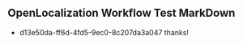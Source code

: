 ## OpenLocalization Workflow Test MarkDown
* d13e50da-ff6d-4fd5-9ec0-8c207da3a047 
thanks!<!--HONumber=Mar16_HO2-->
